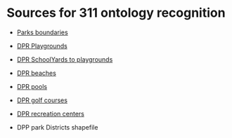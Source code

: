 Sources for 311 ontology recognition
===

- [Parks boundaries](https://data.cityofnewyork.us/City-Government/Parks-Properties/rjaj-zgq7)
- [DPR Playgrounds](https://data.cityofnewyork.us/Environment/Directory-of-Playgrounds/59gn-q4ai)
- [DPR SchoolYards to playgrounds](https://data.cityofnewyork.us/City-Government/Schoolyards-To-Playgrounds/urxm-vzzk)
- [DPR beaches](https://nycopendata.socrata.com/Recreation/Directory-of-Beaches/zyf6-z3xt)
- [DPR pools](https://nycopendata.socrata.com/Recreation/Directory-of-Swimming-Pools/x57r-az25)
- [DPR golf courses](https://data.cityofnewyork.us/City-Government/Golf-Courses/rjqi-t95z)
- [DPR recreation centers](https://nycopendata.socrata.com/Housing-Development/Directory-of-Recreation-Centers/ydj7-rk56)

- DPP park Districts shapefile
